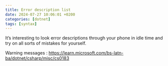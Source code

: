 ```yaml
---
title: Error description list
date: 2024-07-27 10:06:01 +0200
categories: [dotnet]
tags: [syntax]
---
```


It’s interesting to look error descriptions through your phone  in idle time and try on all sorts of mistakes for yourself.

Warning messages 
: <https://learn.microsoft.com/bs-latn-ba/dotnet/csharp/misc/cs0183>